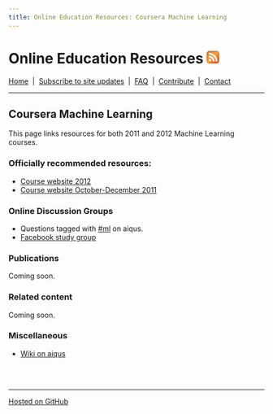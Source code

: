 ```yaml
---
title: Online Education Resources: Coursera Machine Learning
---
```


# Online Education Resources <a href=""><img src="https://github.com/amberj/online-edu-resources/raw/gh-pages/feed-icon.png" alt="RSS Feed" /></a>
[Home](http://amberj.github.com/online-edu-resources/ "Online Educational Resources: Home") &nbsp;|&nbsp; [Subscribe to site updates](http://amberj.github.com/online-edu-resources/subscribe.html "Online Educational Resources: Subscribe to site updates") &nbsp;|&nbsp; [FAQ](http://amberj.github.com/online-edu-resources/faq.html "Online Educational Resources: FAQ") &nbsp;|&nbsp; [Contribute](http://amberj.github.com/online-edu-resources/contribute.html "Online Educational Reqources: Contribute") &nbsp;|&nbsp; [Contact](http://amberj.github.com/online-edu-resources/contact.html "Online Educational Resources: Contact")<br />

<hr />

## Coursera Machine Learning
This page links resources for both 2011 and 2012 Machine Learning courses.
### Officially recommended resources:
* [Course website 2012](http://jan2012.ml-class.org/)
* [Course website October-December 2011](http://www.ml-class.org/)


### Online Discussion Groups
* Questions tagged with [#ml](http://www.aiqus.com/tags/%23ml) on aiqus.
* [Facebook study group](https://www.facebook.com/groups/146765042081335/)

### Publications
Coming soon.

### Related content
Coming soon.

### Miscellaneous
* [Wiki on aiqus](http://www.aiqus.com/wiki/Machine_Learning)

<br /><br />
<hr />

[Hosted on GitHub](https://github.com/amberj/online-edu-resources "online-edu-resources on GitHub")
